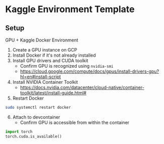 # Kaggle Environment Template

## Setup
GPU + Kaggle Docker Environment

1. Create a GPU instance on GCP
2. Install Docker if it's not already installed
3. Install GPU drivers and CUDA toolkit
   - Confirm GPU is recognized using `nvidia-smi`
   - https://cloud.google.com/compute/docs/gpus/install-drivers-gpu?hl=en#install-script
4. Install NVIDIA Container Toolkit
   - https://docs.nvidia.com/datacenter/cloud-native/container-toolkit/latest/install-guide.html#
5. Restart Docker
```bash
sudo systemctl restart docker
```
6. Attach to devcontainer
   - Confirm GPU is accessible from within the container
```python
import torch
torch.cuda.is_available()
```